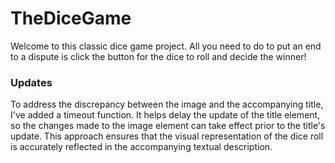 # TheDiceGame
Welcome to this classic dice game project. All you need to do to put an end to a dispute is click the button for the dice to roll and decide the winner!

### Updates
To address the discrepancy between the image and the accompanying title, I've added a timeout function. It helps delay the update of the title element, so the changes made to the image element can take effect prior to the title's update. This approach ensures that the visual representation of the dice roll is accurately reflected in the accompanying textual description.
